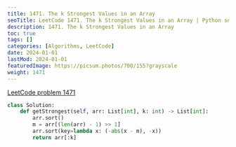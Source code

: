 ```yaml
---
title: 1471. The k Strongest Values in an Array
seoTitle: LeetCode 1471. The k Strongest Values in an Array | Python solution and explanation
description: 1471. The k Strongest Values in an Array
toc: true
tags: []
categories: [Algorithms, LeetCode]
date: 2024-01-01
lastMod: 2024-01-01
featuredImage: https://picsum.photos/700/155?grayscale
weight: 1471
---
```


[LeetCode problem 1471](https://leetcode.com/problems/the-k-strongest-values-in-an-array/)

```python
class Solution:
    def getStrongest(self, arr: List[int], k: int) -> List[int]:
        arr.sort()
        m = arr[(len(arr) - 1) >> 1]
        arr.sort(key=lambda x: (-abs(x - m), -x))
        return arr[:k]

```
